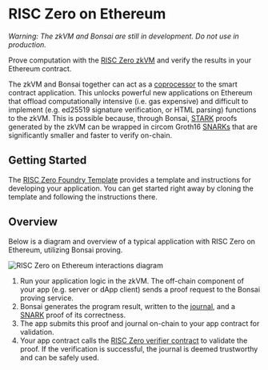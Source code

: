 # RISC Zero on Ethereum

_Warning: The zkVM and Bonsai are still in development. Do not use in production._

Prove computation with the [RISC Zero zkVM][docs-zkvm] and verify the results in your Ethereum contract.

The zkVM and Bonsai together can act as a [coprocessor][article-coprocessor] to the smart contract application.
This unlocks powerful new applications on Ethereum that offload computationally intensive (i.e. gas expensive) and difficult to implement (e.g. ed25519 signature verification, or HTML parsing) functions to the zkVM.
This is possible because, through Bonsai, [STARK][term-stark] proofs generated by the zkVM can be wrapped in circom Groth16 [SNARKs][term-snark] that are significantly smaller and faster to verify on-chain.

## Getting Started

The [RISC Zero Foundry Template][foundry-template] provides a template and instructions for developing your application.
You can get started right away by cloning the template and following the instructions there.

## Overview

Below is a diagram and overview of a typical application with RISC Zero on Ethereum, utilizing Bonsai proving.

![RISC Zero on Ethereum interactions diagram](/img/risc0-ethereum-interaction.png)

1. Run your application logic in the zkVM. The off-chain component of your app (e.g. server or dApp client) sends a proof request to the Bonsai proving service.
2. Bonsai generates the program result, written to the [journal][term-journal], and a [SNARK][term-snark] proof of its correctness.
3. The app submits this proof and journal on-chain to your app contract for validation.
4. Your app contract calls the [RISC Zero verifier contract][verifier-contract] to validate the proof. If the verification is successful, the journal is deemed trustworthy and can be safely used.

[article-coprocessor]: https://www.risczero.com/news/a-guide-to-zk-coprocessors-for-scalability
[docs-zkvm]: ../zkvm/zkvm-overview.md
[foundry-template]: https://github.com/risc0/risc0-foundry-template
[term-journal]: /terminology#journal
[term-snark]: /terminology#snark
[term-stark]: /terminology#stark
[verifier-contract]: ./contracts/verifier.md
